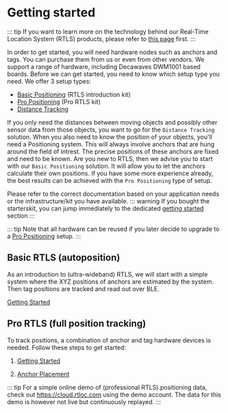 
# Getting started
::: tip
If you want to learn more on the technology behind our Real-Time Location System (RTLS) products, please refer to [this page](https://rtloc.com/technology) first.
:::

In order to get started, you will need hardware nodes such as anchors and tags. You can purchase them from us or even from other vendors. We support a range of hardware, including Decawaves DWM1001 based boards.
Before we can get started, you need to know which setup type you need. We offer 3 setup types:
 - [Basic Positioning](/getstarted/basic_positioning_getting_started.html) (RTLS introduction kit)
 - [Pro Positioning](/getstarted/pro_positioning_getting_started.html) (Pro RTLS kit)
 - [Distance Tracking](/getstarted/distance_tracking_getting_started.html)
 
If you only need the distances between moving objects and possibly other sensor data from those objects, you want to go for the `Distance Tracking` solution.
When you also need to know the position of your objects, you'll need a Positioning system. This will always involve anchors that are hung around the field of intrest. The precise positions of these anchors are fixed and need to be known.
Are you new to RTLS, then we advise you to start with our `Basic Positioning` solution. It will allow you to let the anchors calculate their own positions.
If you have some more experience already, the best results can be achieved with the `Pro Positioning` type of setup. 

Please refer to the correct documentation based on your application needs or the infrastructure/kit you have available.
::: warning
If you bought the starterskit, you can jump immediately to the dedicated [getting started](/getstarted/basic_positioning_getting_started.html#getting-started) section
:::

::: tip
Note that all hardware can be reused if you later decide to upgrade to a [Pro Positioning](/getstarted/pro_positioning_getting_started.html) setup.
::: 

## Basic RTLS (autoposition)
As an introduction to (ultra-wideband) RTLS, we will start with a simple system where the XYZ positions of anchors are estimated by the system. Then tag positions are tracked and read out over BLE.

[Getting Started](/getstarted/basic_positioning_getting_started.html)
<!-- 2. [Tips & Tricks](getstarted/adhoc_tips.html) -->

## Pro RTLS (full position tracking)
To track positions, a combination of anchor and tag hardware devices is needed. Follow these steps to get started:
1. [Getting Started](/getstarted/getting_started.html)
<!-- 2. [First localization](/getstarted/firststeps.html) -->
2. [Anchor Placement](/getstarted/anchor_placement.html)


::: tip
  For a simple online demo of (professional RTLS) positioning data, check out <a href="https://cloud.rtloc.com">https://cloud.rtloc.com</a> using the demo account. The data for this demo is however not live but continuously replayed.
:::